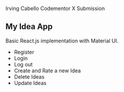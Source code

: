 Irving Cabello Codementor X Submission

## My Idea App

Basic React.js implementation with Material UI.

- Register 
- Login
- Log out
- Create and Rate a new Idea 
- Delete Ideas
- Update Ideas



